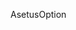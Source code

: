 <span data-ttu-id="136ca-101">Asetus</span><span class="sxs-lookup"><span data-stu-id="136ca-101">Option</span></span>